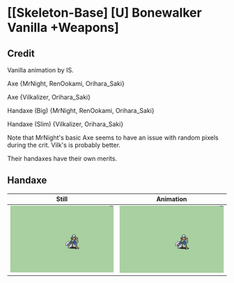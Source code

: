 # [\[Skeleton-Base\] \[U\] Bonewalker Vanilla +Weapons]

## Credit

Vanilla animation by IS.

Axe {MrNight, RenOokami, Orihara_Saki}

Axe {Vilkalizer, Orihara_Saki}

Handaxe (Big) {MrNight, RenOokami, Orihara_Saki}

Handaxe (Slim) {Vilkalizer, Orihara_Saki}

Note that MrNight's basic Axe seems to have an issue with random pixels during the crit. Vilk's is probably better.

Their handaxes have their own merits.

## Handaxe

| Still | Animation |
| :---: | :-------: |
| ![Handaxe still](./Handaxe_000.png) | ![Handaxe animation](./Handaxe.gif) |
